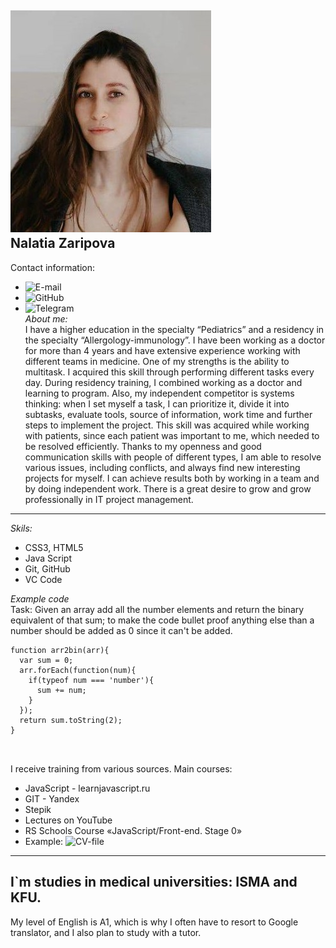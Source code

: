![profile photo](myphoto.jpg) <br>
__Nalatia Zaripova__ <br>
---


Contact information:

- ![E-mail](Shayfutdinova1995@mail.ru)
- ![GitHub](https://github.com/DrNatalia)
- ![Telegram](https://t.me/drShaifutdinova) <br>
_About me:_ <br>
I have a higher education in the specialty “Pediatrics” and a residency in the specialty “Allergology-immunology”. I have been working as a doctor for more than 4 years and have extensive experience working with different teams in medicine.
One of my strengths is the ability to multitask. I acquired this skill through performing different tasks every day. During residency training, I combined working as a doctor and learning to program.
Also, my independent competitor is systems thinking: when I set myself a task, I can prioritize it, divide it into subtasks, evaluate tools, source of information, work time and further steps to implement the project. This skill was acquired while working with patients, since each patient was important to me, which needed to be resolved efficiently.
Thanks to my openness and good communication skills with people of different types, I am able to resolve various issues, including conflicts, and always find new interesting projects for myself. I can achieve results both by working in a team and by doing independent work. There is a great desire to grow and grow professionally in IT project management.
---
 _Skils:_
- CSS3, HTML5
- Java Script
- Git, GitHub
- VC Code

*Example code* <br>
Task: Given an array add all the number elements and return the binary equivalent of that sum; to make the code bullet proof anything else than a number should be added as 0 since it can't be added.

```  
function arr2bin(arr){
  var sum = 0;
  arr.forEach(function(num){
    if(typeof num === 'number'){
      sum += num;
    }
  });
  return sum.toString(2);
}

                
```

 I receive training from various sources. Main courses:
- JavaScript - learnjavascript.ru 
- GIT - Yandex 
- Stepik 
- Lectures on YouTube
- RS Schools Course «JavaScript/Front-end. Stage 0» 
- Example: 
![CV-file](https://github.com/DrNatalia/rsschool-cv)
---
I`m studies in medical universities: ISMA and KFU. 
---
 My level of English is A1, which is why I often have to resort to Google translator, and I also plan to study with a tutor.
